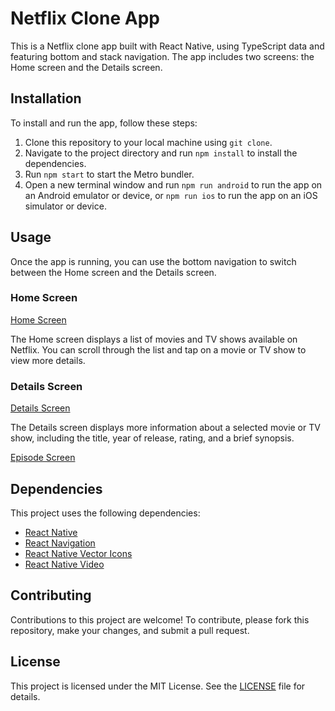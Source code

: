 # Netflix Clone App

This is a Netflix clone app built with React Native, using TypeScript data and featuring bottom and stack navigation. The app includes two screens: the Home screen and the Details screen.

## Installation

To install and run the app, follow these steps:

1. Clone this repository to your local machine using `git clone`.
2. Navigate to the project directory and run `npm install` to install the dependencies.
3. Run `npm start` to start the Metro bundler.
4. Open a new terminal window and run `npm run android` to run the app on an Android emulator or device, or `npm run ios` to run the app on an iOS simulator or device.

## Usage

Once the app is running, you can use the bottom navigation to switch between the Home screen and the Details screen.

### Home Screen

[Home Screen](./assets/Home.jpg)

The Home screen displays a list of movies and TV shows available on Netflix. You can scroll through the list and tap on a movie or TV show to view more details.

### Details Screen
[Details Screen](./assets/Details.jpg)

The Details screen displays more information about a selected movie or TV show, including the title, year of release, rating, and a brief synopsis.

[Episode Screen](./assets/Episode.jpg)

## Dependencies

This project uses the following dependencies:

- [React Native](https://reactnative.dev/)
- [React Navigation](https://reactnavigation.org/)
- [React Native Vector Icons](https://github.com/oblador/react-native-vector-icons)
- [React Native Video](https://github.com/react-native-video/react-native-video)

## Contributing

Contributions to this project are welcome! To contribute, please fork this repository, make your changes, and submit a pull request.

## License

This project is licensed under the MIT License. See the [LICENSE](LICENSE) file for details.
